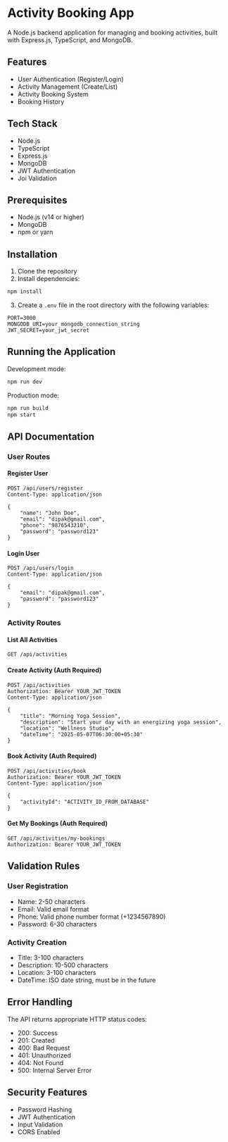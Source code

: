 # Activity Booking App

A Node.js backend application for managing and booking activities, built with Express.js, TypeScript, and MongoDB.

## Features

- User Authentication (Register/Login)
- Activity Management (Create/List)
- Activity Booking System
- Booking History

## Tech Stack

- Node.js
- TypeScript
- Express.js
- MongoDB
- JWT Authentication
- Joi Validation

## Prerequisites

- Node.js (v14 or higher)
- MongoDB
- npm or yarn

## Installation

1. Clone the repository
2. Install dependencies:

```bash
npm install
```

3. Create a `.env` file in the root directory with the following variables:

```env
PORT=3000
MONGODB_URI=your_mongodb_connection_string
JWT_SECRET=your_jwt_secret
```

## Running the Application

Development mode:

```bash
npm run dev
```

Production mode:

```bash
npm run build
npm start
```

## API Documentation

### User Routes

#### Register User

```http
POST /api/users/register
Content-Type: application/json

{
    "name": "John Doe",
    "email": "dipak@gmail.com",
    "phone": "9876543210",
    "password": "password123"
}
```

#### Login User

```http
POST /api/users/login
Content-Type: application/json

{
    "email": "dipak@gmail.com",
    "password": "password123"
}
```

### Activity Routes

#### List All Activities

```http
GET /api/activities
```

#### Create Activity (Auth Required)

```http
POST /api/activities
Authorization: Bearer YOUR_JWT_TOKEN
Content-Type: application/json

{
    "title": "Morning Yoga Session",
    "description": "Start your day with an energizing yoga session",
    "location": "Wellness Studio",
    "dateTime": "2025-05-07T06:30:00+05:30"
}
```

#### Book Activity (Auth Required)

```http
POST /api/activities/book
Authorization: Bearer YOUR_JWT_TOKEN
Content-Type: application/json

{
    "activityId": "ACTIVITY_ID_FROM_DATABASE"
}
```

#### Get My Bookings (Auth Required)

```http
GET /api/activities/my-bookings
Authorization: Bearer YOUR_JWT_TOKEN
```

## Validation Rules

### User Registration

- Name: 2-50 characters
- Email: Valid email format
- Phone: Valid phone number format (+1234567890)
- Password: 6-30 characters

### Activity Creation

- Title: 3-100 characters
- Description: 10-500 characters
- Location: 3-100 characters
- DateTime: ISO date string, must be in the future

## Error Handling

The API returns appropriate HTTP status codes:

- 200: Success
- 201: Created
- 400: Bad Request
- 401: Unauthorized
- 404: Not Found
- 500: Internal Server Error

## Security Features

- Password Hashing
- JWT Authentication
- Input Validation
- CORS Enabled
